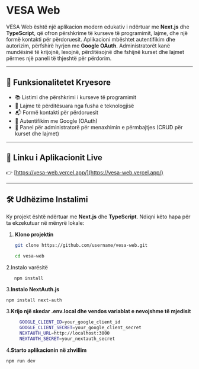 # VESA Web

VESA Web është një aplikacion modern edukativ i ndërtuar me **Next.js** dhe **TypeScript**, që ofron përshkrime të kurseve të programimit, lajme, dhe një formë kontakti për përdoruesit. Aplikacioni mbështet autentifikim dhe autorizim, përfshirë hyrjen me **Google OAuth**. Administratorët kanë mundësinë të krijojnë, lexojnë, përditësojnë dhe fshijnë kurset dhe lajmet përmes një paneli të thjeshtë për përdorim.

---

## 📌 Funksionalitetet Kryesore

- 📚 Listimi dhe përshkrimi i kurseve të programimit
- 📰 Lajme të përditësuara nga fusha e teknologjisë
- 📬 Formë kontakti për përdoruesit
- 🔐 Autentifikim me Google (OAuth)
- 🔧 Panel për administratorë për menaxhimin e përmbajtjes (CRUD për kurset dhe lajmet)

---

## 🚀 Linku i Aplikacionit Live

👉 [https://vesa-web.vercel.app/](https://vesa-web.vercel.app/)

---

## 🛠️ Udhëzime Instalimi

Ky projekt është ndërtuar me **Next.js** dhe **TypeScript**. Ndiqni këto hapa për ta ekzekutuar në mënyrë lokale:

1. **Klono projektin**
   ```bash
   git clone https://github.com/username/vesa-web.git
   
   cd vesa-web

2.Instalo varësitë
```
   npm install

```
3.**Instalo NextAuth.js**
```
npm install next-auth
```
3.**Krijo një skedar .env.local dhe vendos variablat e nevojshme të mjedisit**
 ```bash
      GOOGLE_CLIENT_ID=your_google_client_id
      GOOGLE_CLIENT_SECRET=your_google_client_secret
      NEXTAUTH_URL=http://localhost:3000
      NEXTAUTH_SECRET=your_nextauth_secret

```
4.**Starto aplikacionin në zhvillim**
```
npm run dev




